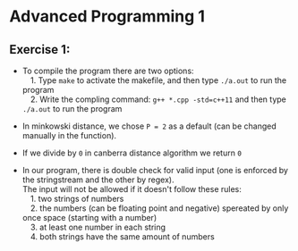 # Advanced Programming 1
## Exercise 1:

- To compile the program there are two options: <br />
 &emsp;1. Type `make` to activate the makefile, and then type `./a.out` to run the program <br />
 &emsp;2. Write the compling command: `g++ *.cpp -std=c++11` and then type `./a.out` to run the program

- In minkowski distance, we chose `P = 2` as a default (can be changed manually in the function).
- If we divide by `0` in canberra distance algorithm we return `0`
- In our program, there is double check for valid input (one is enforced by the stringstream and the other by regex).<br />
The input will not be allowed if it doesn't follow these rules: <br />
&emsp;1. two strings of numbers <br />
&emsp;2. the numbers (can be floating point and negative) spereated by only once space (starting with a number) <br />
&emsp;3. at least one number in each string <br />
&emsp;4. both strings have the same amount of numbers <br />
